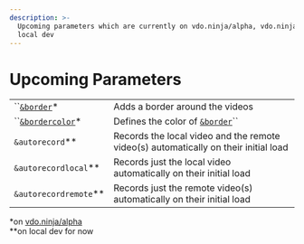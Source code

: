 ```yaml
---
description: >-
  Upcoming parameters which are currently on vdo.ninja/alpha, vdo.ninja/beta or
  local dev
---
```


# Upcoming Parameters

|                                          |                                                                                     |
| ---------------------------------------- | ----------------------------------------------------------------------------------- |
| ``[`&border`](and-border.md)\*           | Adds a border around the videos                                                     |
| ``[`&bordercolor`](and-bordercolor.md)\* | Defines the color of [`&border`](and-border.md)``                                   |
| `&autorecord`\*\*                        | Records the local video and the remote video(s) automatically on their initial load |
| `&autorecordlocal`\*\*                   | Records just the local video automatically on their initial load                    |
| `&autorecordremote`\*\*                  | Records just the remote video(s) automatically on their initial load                |

\*on [vdo.ninja/alpha](https://vdo.ninja/alpha/)\
\*\*on local dev for now
